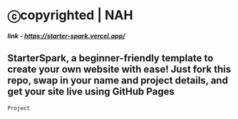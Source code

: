 # ⓒcopyrighted | NAH

##### link - https://starter-spark.vercel.app/

## StarterSpark, a beginner-friendly template to create your own website with ease! Just fork this repo, swap in your name and project details, and get your site live using GitHub Pages

```
Project 


